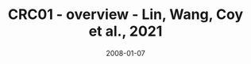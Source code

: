 ---
title: CRC01 - overview - Lin, Wang, Coy et al., 2021
image: https://labsyspharm.github.io/HTA-CRCATLAS-1/images/thumbnail-crc01-overview.jpg
date: '2008-01-07'
minerva_link: https://labsyspharm.github.io/HTA-CRCATLAS-1/minerva/crc01-overview.html
info_link: null
show_page_link: false
---